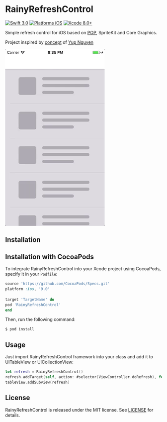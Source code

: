 # RainyRefreshControl

[![Swift 3.0](https://img.shields.io/badge/Swift-3.0-orange.svg?style=flat)](https://developer.apple.com/swift/)
[![Platforms iOS](https://img.shields.io/badge/Platforms-iOS-lightgray.svg?style=flat)](https://developer.apple.com/swift/)
[![Xcode 8.0+](https://img.shields.io/badge/Xcode-8.0+-blue.svg?style=flat)](https://developer.apple.com/swift/)

Simple refresh control for iOS based on [POP](https://github.com/facebook/pop), SpriteKit and Core Graphics.

Project inspired by [concept](https://dribbble.com/shots/2242263--1-Pull-to-refresh-Freebie-Weather-Concept) of [Yup Nguyen](https://dribbble.com/yupnguyen)

![capture_umbrella_refresh](gif/umbrella_refresh.gif "capture_umbrella_refresh")

## Installation

## Installation with CocoaPods

To integrate RainyRefreshControl into your Xcode project using CocoaPods, specify it in your `Podfile`:

```ruby
source 'https://github.com/CocoaPods/Specs.git'
platform :ios, '9.0'

target 'TargetName' do
pod 'RainyRefreshControl'
end
```

Then, run the following command:

```bash
$ pod install
```

## Usage

Just import RainyRefreshControl framework into your class and add it to UITableView or UICollectionView:

```swift
let refresh = RainyRefreshControl()
refresh.addTarget(self, action: #selector(ViewController.doRefresh), for: .valueChanged)
tableView.addSubview(refresh)

```

## License

RainyRefreshControl is released under the MIT license. See [LICENSE](LICENSE) for details.
